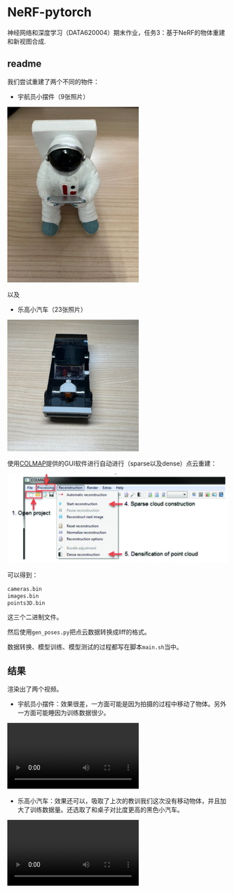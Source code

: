 # NeRF-pytorch
神经网络和深度学习（DATA620004）期末作业，任务3：基于NeRF的物体重建和新视图合成.

## readme
我们尝试重建了两个不同的物件：

- 宇航员小摆件（9张照片）

<img width=300 src="./data/nerf_llff_data/astronaut/images_4/image000.png"></img>

以及

- 乐高小汽车（23张照片）

<img width=300 src="./data/nerf_llff_data/lego_car_dense/images_4/image000.png"></img>

使用[COLMAP](https://github.com/colmap/colmap)提供的GUI软件进行自动进行（sparse以及dense）点云重建：

![](assets/2024-06-29-23-49-31.png)

可以得到：
```
cameras.bin
images.bin
points3D.bin
```
这三个二进制文件。

然后使用`gen_poses.py`把点云数据转换成llff的格式。

数据转换、模型训练、模型测试的过程都写在脚本`main.sh`当中。

## 结果

渲染出了两个视频。


- 宇航员小摆件：效果很差，一方面可能是因为拍摄的过程中移动了物体。另外一方面可能睡因为训练数据很少。

![](logs/astronaut/astronaut_spiral_200000_rgb.mp4)

- 乐高小汽车：效果还可以，吸取了上次的教训我们这次没有移动物体，并且加大了训练数据量。还选取了和桌子对比度更高的黑色小汽车。

![](logs/lego_car_dense/lego_car_dense_spiral_200000_rgb.mp4)

